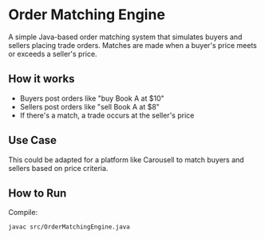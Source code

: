 # Order Matching Engine

A simple Java-based order matching system that simulates buyers and sellers placing trade orders. Matches are made when a buyer's price meets or exceeds a seller's price.

## How it works

- Buyers post orders like "buy Book A at $10"
- Sellers post orders like "sell Book A at $8"
- If there's a match, a trade occurs at the seller's price

## Use Case

This could be adapted for a platform like Carousell to match buyers and sellers based on price criteria.

## How to Run

Compile:
```bash
javac src/OrderMatchingEngine.java
